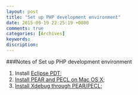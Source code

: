 ```yaml
---
layout: post
title: "Set up PHP development environment"
date: 2015-09-19 22:25:19 +0800
comments: true
categories: [Archives]
keywords: 
discription: 
---
```


###Notes of Set up PHP development environment

1. Install [Eclipse PDT](https://eclipse.org/pdt/#download);  
2. [Install PEAR and PECL on Mac OS X](http://jason.pureconcepts.net/2012/10/install-pear-pecl-mac-os-x/);  
3. [Install Xdebug through PEAR/PECL](http://www.xdebug.org/docs/install);